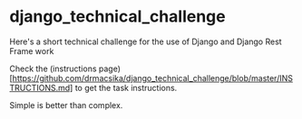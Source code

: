 # django_technical_challenge
Here's a short technical challenge for the use of Django and Django Rest Frame work

Check the (instructions page)[https://github.com/drmacsika/django_technical_challenge/blob/master/INSTRUCTIONS.md] to get the task instructions.

Simple is better than complex.
